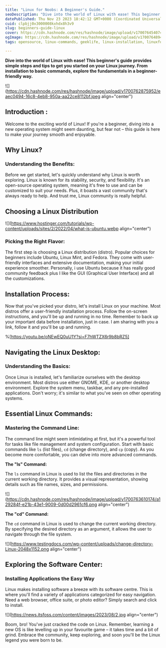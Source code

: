 ```yaml
---
title: "Linux for Noobs: A Beginner's Guide."
seoDescription: "Dive into the world of Linux with ease! This beginner's guide provides simple steps and tips to get you started on your Linux journey."
datePublished: Thu Nov 23 2023 18:42:12 GMT+0000 (Coordinated Universal Time)
cuid: clpbjj0x3000008kxhdx8h3v9
slug: beginners-guide-linux
cover: https://cdn.hashnode.com/res/hashnode/image/upload/v1700764540741/5778a02a-9990-4cbc-93cf-0493159e88b8.jpeg
ogImage: https://cdn.hashnode.com/res/hashnode/image/upload/v1700764894991/647a6935-e7bd-4de9-9cf1-9e10eba711ac.jpeg
tags: opensource, linux-commands, geeklife, linux-installation, linuxforbeginners, linuxguide, linuxtips, technovice, techhowto, linuxcommunity

---
```


**Dive into the world of Linux with ease! This beginner's guide provides simple steps and tips to get you started on your Linux journey. From installation to basic commands, explore the fundamentals in a beginner-friendly way.**

![](https://cdn.hashnode.com/res/hashnode/image/upload/v1700762875952/eaec0494-16c8-4eb8-950a-aa22ce8112bf.jpeg align="center")

## **Introduction :**

Welcome to the exciting world of Linux! If you're a beginner, diving into a new operating system might seem daunting, but fear not – this guide is here to make your journey smooth and enjoyable.

## **Why Linux?**

### **Understanding the Benefits:**

Before we get started, let's quickly understand why Linux is worth exploring. Linux is known for its stability, security, and flexibility. It's an open-source operating system, meaning it's free to use and can be customized to suit your needs. Plus, it boasts a vast community that's always ready to help. And trust me, Linux community is really helpful.

## **Choosing a Linux Distribution**

![](https://www.hostinger.com/tutorials/wp-content/uploads/sites/2/2022/04/what-is-ubuntu.webp align="center")

### **Picking the Right Flavor:**

The first step is choosing a Linux distribution (distro). Popular choices for beginners include Ubuntu, Linux Mint, and Fedora. They come with user-friendly interfaces and extensive documentation, making your initial experience smoother. Personally, i use Ubuntu because it has really good community feedback plus I like the GUI (Graphical User Interface) and all the customizations.

## **Installation Process:**

Now that you've picked your distro, let's install Linux on your machine. Most distros offer a user-friendly installation process. Follow the on-screen instructions, and you'll be up and running in no time. Remember to back up your important data before installation, just in case. I am sharing with you a link, follow it and you'll be up and running.

%[https://youtu.be/oNEwEQ0uU1Y?si=F7hWTZX6r9b8bRZ5] 

## **Navigating the Linux Desktop:**

### **Understanding the Basics:**

Once Linux is installed, let's familiarize ourselves with the desktop environment. Most distros use either GNOME, KDE, or another desktop environment. Explore the system menu, taskbar, and any pre-installed applications. Don't worry; it's similar to what you've seen on other operating systems.

## **Essential Linux Commands:**

### **Mastering the Command Line:**

The command line might seem intimidating at first, but it's a powerful tool for tasks like file management and system configuration. Start with basic commands like `ls` (list files), `cd` (change directory), and `cp` (copy). As you become more comfortable, you can delve into more advanced commands.

**The "ls" Command:**

The `ls` command in Linux is used to list the files and directories in the current working directory. It provides a visual representation, showing details such as file names, sizes, and permissions.

![](https://cdn.hashnode.com/res/hashnode/image/upload/v1700763610174/a129284f-e21b-43e1-9009-0d00d2961cf6.png align="center")

**The "cd" Command:**

The `cd` command in Linux is used to change the current working directory. By specifying the desired directory as an argument, it allows the user to navigate through the file system.

![](https://www.testingdocs.com/wp-content/uploads/change-directory-Linux-2048x1152.png align="center")

## **Exploring the Software Center:**

### **Installing Applications the Easy Way**

Linux makes installing software a breeze with its software centre. This is where you'll find a variety of applications categorized for easy navigation. Need a web browser, office suite, or photo editor? Simply search and click to install.

![](https://news.itsfoss.com/content/images/2023/08/2.jpg align="center")

Boom, bro! You've just cracked the code on Linux. Remember, learning a new OS is like levelling up in your favourite game – it takes time and a bit of grind. Embrace the community, keep exploring, and soon you'll be the Linux legend you were born to be.